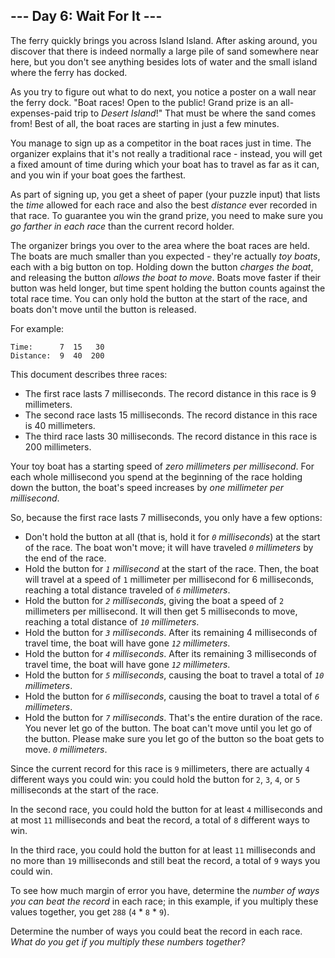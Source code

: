 --- Day 6: Wait For It ---
--------------------------

The ferry quickly brings you across Island Island. After asking around,
you discover that there is indeed normally a large pile of sand
somewhere near here, but you don't see anything besides lots of water
and the small island where the ferry has docked.

As you try to figure out what to do next, you notice a poster on a wall
near the ferry dock. "Boat races! Open to the public! Grand prize is an
all-expenses-paid trip to *Desert Island*!" That must be where the sand
comes from! Best of all, the boat races are starting in just a few
minutes.

You manage to sign up as a competitor in the boat races just in time.
The organizer explains that it's not really a traditional race -
instead, you will get a fixed amount of time during which your boat has
to travel as far as it can, and you win if your boat goes the farthest.

As part of signing up, you get a sheet of paper (your puzzle input) that
lists the *time* allowed for each race and also the best *distance* ever
recorded in that race. To guarantee you win the grand prize, you need to
make sure you *go farther in each race* than the current record holder.

The organizer brings you over to the area where the boat races are held.
The boats are much smaller than you expected - they're actually *toy
boats*, each with a big button on top. Holding down the button *charges
the boat*, and releasing the button *allows the boat to move*. Boats
move faster if their button was held longer, but time spent holding the
button counts against the total race time. You can only hold the button
at the start of the race, and boats don't move until the button is
released.

For example:

    Time:      7  15   30
    Distance:  9  40  200

This document describes three races:

-   The first race lasts 7 milliseconds. The record distance in this
    race is 9 millimeters.
-   The second race lasts 15 milliseconds. The record distance in this
    race is 40 millimeters.
-   The third race lasts 30 milliseconds. The record distance in this
    race is 200 millimeters.

Your toy boat has a starting speed of *zero millimeters per
millisecond*. For each whole millisecond you spend at the beginning of
the race holding down the button, the boat's speed increases by *one
millimeter per millisecond*.

So, because the first race lasts 7 milliseconds, you only have a few
options:

-   Don't hold the button at all (that is, hold it for *`0`
    milliseconds*) at the start of the race. The boat won't move; it
    will have traveled *`0` millimeters* by the end of the race.
-   Hold the button for *`1` millisecond* at the start of the race.
    Then, the boat will travel at a speed of `1` millimeter per
    millisecond for 6 milliseconds, reaching a total distance traveled
    of *`6` millimeters*.
-   Hold the button for *`2` milliseconds*, giving the boat a speed of
    `2` millimeters per millisecond. It will then get 5 milliseconds to
    move, reaching a total distance of *`10` millimeters*.
-   Hold the button for *`3` milliseconds*. After its remaining 4
    milliseconds of travel time, the boat will have gone *`12`
    millimeters*.
-   Hold the button for *`4` milliseconds*. After its remaining 3
    milliseconds of travel time, the boat will have gone *`12`
    millimeters*.
-   Hold the button for *`5` milliseconds*, causing the boat to travel a
    total of *`10` millimeters*.
-   Hold the button for *`6` milliseconds*, causing the boat to travel a
    total of *`6` millimeters*.
-   Hold the button for *`7` milliseconds*. That's the entire duration
    of the race. You never let go of the button. The boat can't move
    until you let go of the button. Please make sure you let go of the
    button so the boat gets to move. *`0` millimeters*.

Since the current record for this race is `9` millimeters, there are
actually `4` different ways you could win: you could hold the button for
`2`, `3`, `4`, or `5` milliseconds at the start of the race.

In the second race, you could hold the button for at least `4`
milliseconds and at most `11` milliseconds and beat the record, a total
of `8` different ways to win.

In the third race, you could hold the button for at least `11`
milliseconds and no more than `19` milliseconds and still beat the
record, a total of `9` ways you could win.

To see how much margin of error you have, determine the *number of ways
you can beat the record* in each race; in this example, if you multiply
these values together, you get `288` (`4` \* `8` \* `9`).

Determine the number of ways you could beat the record in each race.
*What do you get if you multiply these numbers together?*
